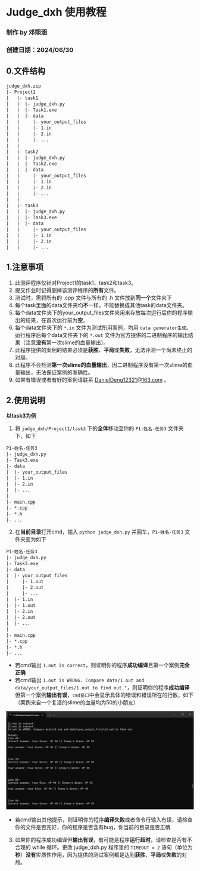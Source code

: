 # Judge_dxh 使用教程
### 制作 by 邓熙涵
### 创建日期：2024/06/30

## 0.文件结构
```
judge_dxh.zip
|- Project1
|   |- task1
|   |  |- judge_dxh.py
|   |  |- Task1.exe
|   |  |- data
|   |     |- your_output_files
|   |     |- 1.in
|   |     |- 2.in
|   |     |- ...
|   |
|   |- task2
|   |  |- judge_dxh.py
|   |  |- Task2.exe
|   |  |- data
|   |     |- your_output_files
|   |     |- 1.in
|   |     |- 2.in
|   |     |- ...
|   |
|   |- task3
|   |  |- judge_dxh.py
|   |  |- Task3.exe
|   |  |- data
|   |     |- your_output_files
|   |     |- 1.in
|   |     |- 2.in
|   |     |- ...
```
## 1.注意事项
1. 此测评程序仅针对Project1的task1、task2和task3。
2. 提交作业时记得删掉该测评程序的**所有**文件。
3. 测试时，需将所有的 .cpp 文件与所有的 .h 文件放到**同一个**文件夹下
4. 每个task里面的data文件夹均**不**一样，不能替换成其他task的data文件夹。
5. 每个data文件夹下的your_output_files文件夹用来存放每次运行后你的程序输出的结果，在首次运行前为**空**。
6. 每个data文件夹下的 `*.in` 文件为测试所用案例，均用 `data generator生成`。运行程序后每个data文件夹下的 `*.out` 文件为官方提供的二进制程序的输出结果（注意**没有**第一次slime的血量输出）。
7. 此程序提供的案例的结果必须是**获胜**、**平局**或**失败**，无法评测一个尚未终止的对局。
8. 此程序不会检测**第一次slime的血量输出**，因二进制程序没有第一次slime的血量输出，无法保证案例的准确性。
9. 如果有错误或者有好的案例请联系 DanielDeng12321@163.com 。

## 2.使用说明
**以task3为例**
1. 将 `judge_dxh/Project1/task3` 下的**全体**移动至你的 `P1-姓名-任务3` 文件夹下，如下
```
P1-姓名-任务3
|- judge_dxh.py
|- Task3.exe
|- data
|  |- your_output_files
|  |- 1.in
|  |- 2.in
|  |- ...
|
|- main.cpp
|- *.cpp
|- *.h
|- ...
```
2. 在**当前目录**打开cmd，输入 `python judge_dxh.py` 并回车，`P1-姓名-任务3` 文件夹变为如下
```
P1-姓名-任务3
|- judge_dxh.py
|- Task3.exe
|- data
|  |- your_output_files
|     |- 1.out
|     |- 2.out
|     |- ...
|  |- 1.in
|  |- 1.out
|  |- 2.in
|  |- 2.out
|  |- ...
|
|- main.cpp
|- *.cpp
|- *.h
|- ...
```
* 若cmd输出 `1.out is correct`，则证明你的程序**成功编译**且第一个案例**完全正确**
* 若cmd输出 `1.out is WRONG. Compare data/1.out and data/your_output_files/1.out to find out."`，则证明你的程序**成功编译**但第一个案例**输出有误**，`cmd窗口`中会显示具体的错误和错误所在的行数，如下（案例来自一个复活的slime的血量均为50的小朋友）

<img src="..\\pic\\cmd_wrong_answer.png">

* 若cmd输出其他提示，则证明你的程序**编译失败**或者命令行输入有误，请检查你的文件是否完好，你的程序是否含有bug，你当前的目录是否正确

3. 如果你的程序成功编译但**输出有误**，有可能是程序**运行超时**，请检查是否有不合理的 while 循环。更改 judge_dxh.py 程序里的 `TIMEOUT = 2` 语句（单位为**秒**）**没有**实质性作用，因为提供的测试案例都是达到**获胜**、**平局**或**失败**的对局。
